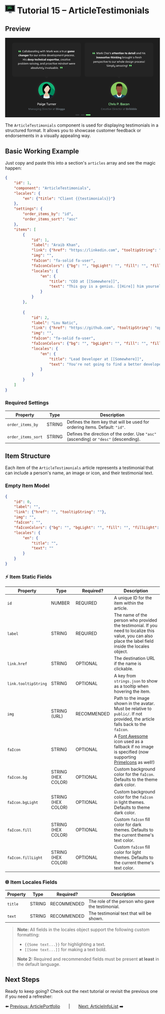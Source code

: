 # <img src="../assets/logo.png"> Tutorial 15 – ArticleTestimonials

## Preview

![alt preview](../assets/article-testimonials-preview.png)

The `ArticleTestimonials` component is used for displaying testimonials in a structured format. It allows you to showcase customer feedback or endorsements in a visually appealing way.

## Basic Working Example

Just copy and paste this into a section's `articles` array and see the magic happen:

```json
{
    "id": 1,
    "component": "ArticleTestimonials",
    "locales": {
        "en": {"title": "Client {{testimonials}}"}
    },
    "settings": {
        "order_items_by": "id",
        "order_items_sort": "asc"
    },
    "items": [
        {
            "id": 1,
            "label": "Araib Khan",
            "link": {"href": "https://linkedin.com", "tooltipString": "open_website"},
            "img": "",
            "faIcon": "fa-solid fa-user",
            "faIconColors": {"bg": "", "bgLight": "", "fill": "", "fillLight": ""},
            "locales": {
                "en": {
                    "title": "CEO at [[Somewhere]]",
                    "text": "This guy is a genius. [[Hire]] him yourself or I will instead!"
                }
            }
        },

        {
            "id": 2,
            "label": "Lou Natic",
            "link": {"href": "https://github.com", "tooltipString": "open_website"},
            "img": "",
            "faIcon": "fa-solid fa-user",
            "faIconColors": {"bg": "", "bgLight": "", "fill": "", "fillLight": ""},
            "locales": {
                "en": {
                    "title": "Lead Developer at [[Somewhere]]",
                    "text": "You're not going to find a better developer than this guy. He is [[the best]] in the business!"
                }
            }
        }
    ]
}
```

### Required Settings

| Property                                 | Type    | Description                                                                           |
|------------------------------------------|---------|---------------------------------------------------------------------------------------|
| `order_items_by`                         | STRING  | Defines the item key that will be used for ordering items. Default: `"id"`.           |
| `order_items_sort`                       | STRING  | Defines the direction of the order. Use `"asc"` (ascending) or `"desc"` (descending). |

## Item Structure

Each item of the `ArticleTestimonials` article represents a testimonial that can include a person's name, an image or icon, and their testimonial text.

### Empty Item Model
```json
{
    "id": 0,
    "label": "",
    "link": {"href": "", "tooltipString": ""},
    "img": "",
    "faIcon": "",
    "faIconColors": {"bg": "", "bgLight": "", "fill": "", "fillLight": ""},
    "locales": {
        "en": {
            "title": "",
            "text": ""
        }
    }
}
```

### ⚡ Item Static Fields

| Property              | Type               | Required?     | Description                                                                                                                                                                                      |
|-----------------------|--------------------|---------------|--------------------------------------------------------------------------------------------------------------------------------------------------------------------------------------------------|
| `id`                  | NUMBER             | REQUIRED      | A unique ID for the item within the article.                                                                                                                                                     | 
| `label`               | STRING             | REQUIRED      | The name of the person who provided the testimonial. If you need to localize this value, you can also place the label field inside the locales object.                                           |  
| `link.href`           | STRING             | OPTIONAL      | The destination URL if the name is clickable.                                                                                                                                                    |
| `link.tooltipString`  | STRING             | OPTIONAL      | A key from `strings.json` to show as a tooltip when hovering the item.                                                                                                                           |
| `img`                 | STRING (URL)       | RECOMMENDED   | Path to the image shown in the avatar. Must be relative to `public/`. If not provided, the article falls back to the `faIcon`.                                                                   |
| `faIcon`              | STRING             | OPTIONAL      | A [Font Awesome](https://fontawesome.com/search?ic=free) icon used as a fallback if no image is specified (now supporting [PrimeIcons](https://www.primefaces.org/diamond/icons.xhtml) as well!) |
| `faIcon.bg`           | STRING (HEX COLOR) | OPTIONAL      | Custom background color for the `faIcon`. Defaults to the theme dark color.                                                                                                                      |
| `faIcon.bgLight`      | STRING (HEX COLOR) | OPTIONAL      | Custom background color for the `faIcon` in light themes. Defaults to theme dark color.                                                                                                          |
| `faIcon.fill`         | STRING (HEX COLOR) | OPTIONAL      | Custom `faIcon` fill color for dark themes. Defaults to the current theme's text color.                                                                                                          |
| `faIcon.fillLight`    | STRING (HEX COLOR) | OPTIONAL      | Custom `faIcon` fill color for light themes. Defaults to the current theme's text color.                                                                                                         |

### 🌐 Item Locales Fields

| Property | Type   | Required?     | Description                                       |
|----------|--------|---------------|---------------------------------------------------|
| `title`  | STRING | RECOMMENDED   | The role of the person who gave the testimonial.  |
| `text`   | STRING | RECOMMENDED   | The testimonial text that will be shown.          |

> **Note:** All fields in the locales object support the following custom formatting:
>- `{{Some text...}}` for highlighting a text.
>- `[[Some text...]]` for making a text bold.
>
> **Note 2:** Required and recommended fields must be present **at least** in the default language.

## Next Steps
Ready to keep going? Check out the next tutorial or revisit the previous one if you need a refresher:

⬅️ [Previous: ArticlePortfolio](./TUTORIAL_14_ARTICLE_PORTFOLIO.md)
&nbsp;&nbsp;&nbsp;&nbsp;&nbsp;&nbsp;|&nbsp;&nbsp;&nbsp;&nbsp;&nbsp;&nbsp;
[Next: ArticleInfoList](./TUTORIAL_16_ARTICLE_INFO_LIST.md) ➡️ 
